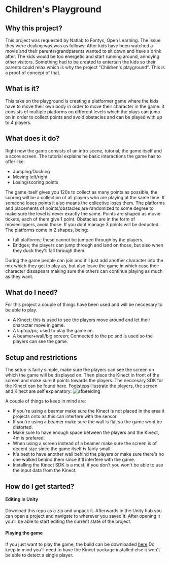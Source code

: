 # Children's Playground
## Why this project?
This project was requested by Natlab to Fontys, Open Learning. The issue they were dealing was was as follows: After kids have been watched a movie and their parents/grandparents wanted to sit down and have a drink after. The kids would be too energetic and start running around, annoying other visitors. Something had to be created to entertain the kids so their parents could relax which is why the project "Children's playground". This is a proof of concept of that.

## What is it?
This take on the playground is creating a platformer game where the kids have to move their own body in order to move their character in the game. it consists of multiple platforms on different levels which the plays can jump on in order to collect points and avoid obstacles and can be played with up to 4 players.

## What does it do?
Right now the game consists of an intro scene, tutorial, the game itself and a score screen.
The tutorial explains he basic interactions the game has to offer like:
- Jumping/Ducking
- Moving left/right
- Losing/scoring points

The game itself gives you 120s to collect as many points as possible, the scoring will be a collection of all players who are playing at the same time. If someone loses points it also means the collective loses them. The platforms and placements of points/obstacles are randomized to some degree to make sure the level is never exactly the same.
Points are shaped as movie tickets, each of them give 1 point.
Obstacles are in the form of movieclippers, avoid those. If you dont manage 3 points will be deducted.
The platforms come in 2 shapes, being:
- full platforms; these cannot be jumped through by the players.
- Bridges; the players can jump through and land on those, but also when they duck they'll fall through them.

During the game people can join and it'll just add another character into the mix which they get to play as, but also leave the game in which case their character dissapears making sure the others can continue playing as much as they want.

## What do I need?
For this project a couple of things have been used and will be neccesary to be able to play.
- A Kinect; this is used to see the players move around and let their character move in game.
- A laptop/pc; used to play the game on.
- A beamer+wall/big screen; Connected to the pc and is used so the players can see the game.

## Setup and restrictions
The setup is fairly simple, make sure the players can see the screen on which the game will be displayed on. Then place the Kinect in front of the screen and make sure it points towards the players.
The neccesary SDK for the Kinect can be found [here](https://learn.microsoft.com/en-us/windows/apps/design/devices/kinect-for-windows).
Footsteps illustrate the players, the screen and Kinect are self explanatory:
![afbeelding](https://github.com/NTheuws/ChildrensPlayground/assets/43367956/192e3cff-3de2-4afc-a055-0d8bbf765cf1)

A couple of things to keep in mind are:
- If you're using a beamer make sure the Kinect is not placed in the area it projects onto as this can interfere with the sensor.
- If you're using a beamer make sure the wall is flat so the game wont be distorted.
- Make sure to have enough space between the players and the Kinect, 4m is prefered.
- When using a screen instead of a beamer make sure the screen is of decent size since the game itself is fairly small.
- It's best to have another wall behind the players or make sure there's no one walked behind them since it'll interfere with the game.
- Installing the Kinect SDK is a must, if you don't you won't be able to use the input data from the Kinect. 

## How do I get started?
#### Editing in Unity
Download this repo as a zip and unpack it. Afterwards in the Unity hub you can open a project and navigate to wherever you saved it. After opening it you'll be able to start editing the current state of the project.

#### Playing the game
If you just want to play the game, the build can be downloaded [here](https://www.dropbox.com/s/4w2616tlo5latie/Platformer.zip?dl=0 )
Do keep in mind you'll need to have the Kinect package installed else it won't be able to detect a single player.
